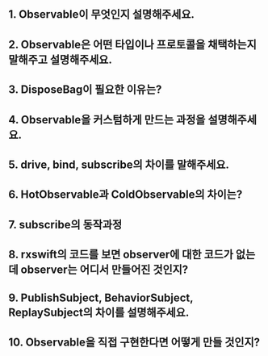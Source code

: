 ## 1. Observable이 무엇인지 설명해주세요.

## 2. Observable은 어떤 타입이나 프로토콜을 채택하는지 말해주고 설명해주세요.

## 3. DisposeBag이 필요한 이유는?

## 4. Observable을 커스텀하게 만드는 과정을 설명해주세요.

## 5. drive, bind, subscribe의 차이를 말해주세요.

## 6. HotObservable과 ColdObservable의 차이는?

## 7. subscribe의 동작과정

## 8. rxswift의 코드를 보면 observer에 대한 코드가 없는데 observer는 어디서 만들어진 것인지?

## 9. PublishSubject, BehaviorSubject, ReplaySubject의 차이를 설명해주세요.

## 10. Observable을 직접 구현한다면 어떻게 만들 것인지?
